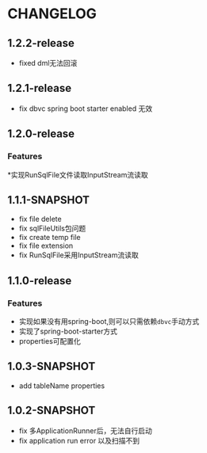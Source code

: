 # CHANGELOG
## 1.2.2-release
* fixed dml无法回滚

## 1.2.1-release
* fix dbvc spring boot starter enabled 无效

## 1.2.0-release
### Features
*实现RunSqlFile文件读取InputStream流读取

## 1.1.1-SNAPSHOT
* fix file delete
* fix sqlFileUtils包问题
* fix create temp file
* fix file extension
* fix RunSqlFile采用InputStream流读取

## 1.1.0-release
### Features
* 实现如果没有用spring-boot,则可以只需依赖`dbvc`手动方式
* 实现了spring-boot-starter方式
* properties可配置化

## 1.0.3-SNAPSHOT
* add tableName properties

## 1.0.2-SNAPSHOT
 * fix 多ApplicationRunner后，无法自行启动
 * fix application run error 以及扫描不到
